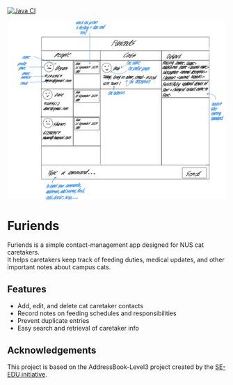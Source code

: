 [![Java CI](https://github.com/AY2526S1-CS2103T-W14-3/tp/actions/workflows/gradle.yml/badge.svg)](https://github.com/AY2526S1-CS2103T-W14-3/tp/actions/workflows/gradle.yml)

![Ui](docs/images/Ui.png)

# Furiends

Furiends is a simple contact-management app designed for NUS cat caretakers.  
It helps caretakers keep track of feeding duties, medical updates, and other important notes about campus cats.

## Features
- Add, edit, and delete cat caretaker contacts  
- Record notes on feeding schedules and responsibilities  
- Prevent duplicate entries  
- Easy search and retrieval of caretaker info  

## Acknowledgements
This project is based on the AddressBook-Level3 project created by the [SE-EDU initiative](https://se-education.org).  
